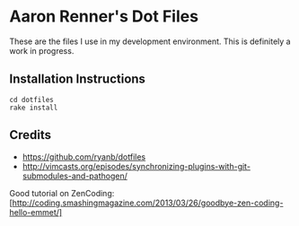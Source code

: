 Aaron Renner's Dot Files
========================

These are the files I use in my development environment. This is definitely a work in progress.

Installation Instructions
-------------------------

    cd dotfiles
    rake install

Credits
-------

* https://github.com/ryanb/dotfiles
* http://vimcasts.org/episodes/synchronizing-plugins-with-git-submodules-and-pathogen/

Good tutorial on ZenCoding: [http://coding.smashingmagazine.com/2013/03/26/goodbye-zen-coding-hello-emmet/]
